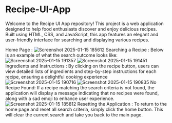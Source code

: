 # Recipe-UI-App
Welcome to the Recipe UI App repository! This project is a web application designed to help food enthusiasts discover and enjoy delicious recipes. Built using HTML, CSS, and JavaScript, this app features an elegant and user-friendly interface for searching and displaying various recipes.

Home Page :
![Screenshot 2025-01-15 185612](https://github.com/user-attachments/assets/e78c4272-0762-4974-9d69-71d7b29be077)
Searching a Recipe :
Below is an example of what the search outcome looks like:
![Screenshot 2025-01-15 191357](https://github.com/user-attachments/assets/ee54bbd4-e379-4a5b-b61c-3162ef3c4b11)
![Screenshot 2025-01-15 191451](https://github.com/user-attachments/assets/b2d5fb43-e956-4786-abea-6a4c3bbe30c8)
Ingredients and Instructions :
By clicking on the recipe button, users can view detailed lists of ingredients and step-by-step instructions for each recipe, ensuring a delightful cooking experience
![Screenshot 2025-01-15 190716](https://github.com/user-attachments/assets/928077cf-4369-4dba-b638-72f9b5c29209)
![Screenshot 2025-01-15 190835](https://github.com/user-attachments/assets/55e68757-4303-492f-9699-83be6413790d)
No Recipe Found:
If a recipe matching the search criteria is not found, the application will display a message indicating that no recipes were found, along with a sad emoji to enhance user experience.
![Screenshot 2025-01-15 185812](https://github.com/user-attachments/assets/0931705e-6563-40e4-ba73-0dc3c7e0ff13)
Resetting the Application :
To return to the home page and reset all search criteria, simply click the home button. This will clear the current search and take you back to the main page.


